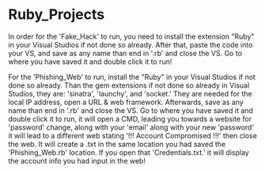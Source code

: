 # Ruby_Projects
In order for the 'Fake_Hack' to run, you need to install the extension "Ruby" in your Visual Studios if not done so already. After that, paste the code into your VS, and save as any name than end in '.rb' and close the VS. Go to where you have saved it and double click it to run!


For the 'Phishing_Web' to run, install the "Ruby" in your Visual Studios if not done so already. Than the gem extensions if not done so already in Visual Studios, they are: 'sinatra', 'launchy', and 'socket.' They are needed for the local IP address, open a URL & web framework. Afterwards, save as any name than end in '.rb' and close the VS. Go to where you have saved it and double click it to run, it will open a CMD, leading you towards a website for 'password' change, along with your 'email' along with your new 'password' it will lead to a different web stating '!!! Account Compromised !!!' then close the web. It will create a .txt in the same location you had saved the 'Phishing_Web.rb' location. If you open that 'Credentials.txt.' it will display the account info you had input in the web!
